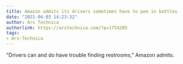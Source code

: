 ```yaml
---
title: Amazon admits its drivers sometimes have to pee in bottles
date: "2021-04-03 14:23:32"
author: Ars Technica
authorlink: https://arstechnica.com/?p=1754285
tags:
- Ars-Technica
---
```

"Drivers can and do have trouble finding restrooms," Amazon admits.